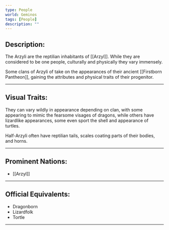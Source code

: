 ```yaml
---
type: People
world: Geminos
tags: [People]
description: ""
---
```


## Description:

The Arzyli are the reptilian inhabitants of [[Arzyl]]. While they are considered to be one people, culturally and physically they vary immensely. 

Some clans of Arzyli of take on the appearances of their ancient [[Firstborn Pantheon]], gaining the attributes and physical traits of their progenitor. 


---
## Visual Traits:

They can vary wildly in appearance depending on clan, with some appearing to mimic the fearsome visages of dragons, while others have lizardlike appearances, some even sport the shell and appearance of turtles. 

Half-Arzyli often have reptilian tails, scales coating parts of their bodies, and horns.

---
## Prominent Nations:

- [[Arzyl]]

---
## Official Equivalents:
- Dragonborn
- Lizardfolk
- Tortle

---